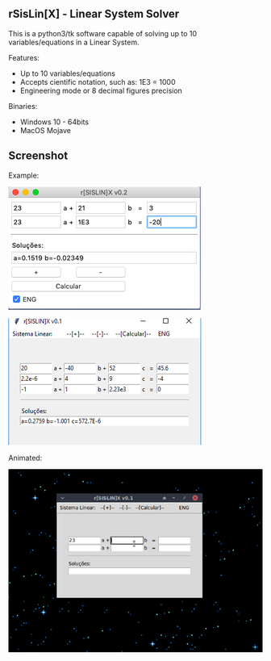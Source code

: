 rSisLin[X] - Linear System Solver
---------------------------------

This is a python3/tk software capable of solving up to 10 variables/equations in a Linear System.

Features:
- Up to 10 variables/equations
- Accepts cientific notation, such as: 1E3 = 1000
- Engineering mode or 8 decimal figures precision

Binaries:
- Windows 10 - 64bits 
- MacOS Mojave

Screenshot
----------
Example:

![Main Screen - MacOS](images/3.png)

![Main Screen - Windows](images/1.png)

Animated:

![Animated](images/2.gif)


